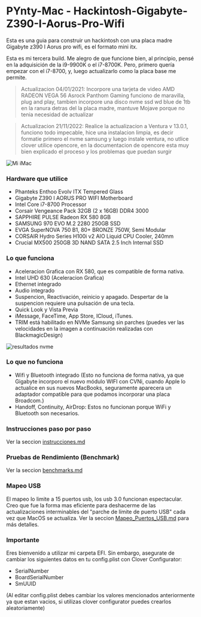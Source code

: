 # PYnty-Mac - Hackintosh-Gigabyte-Z390-I-Aorus-Pro-Wifi
Esta es una guia para construir un hackintosh con una placa madre Gigabyte z390 I Aorus pro wifi, es el formato mini itx.

Esta es mi tercera build. Me alegro de que funcione bien, al principio, pensé en la adquisición de la i9-9900K o el i7-8700K. Pero, primero quería empezar con el i7-8700, y, luego actualizarlo como la placa base me permite.

> Actualizacion 04/01/2021: Incorpore una tarjeta de video AMD RADEON VEGA 56 Asrock Panthom Gaming funciono de maravilla, plug and play, tambien incorpore una disco nvme ssd wd blue de 1tb en la ranura detras del la placa madre, mantuve Mojave porque no tenia necesidad de actualizar
 
> Actualizacion 21/11/2022: Realice la actualizacion a Ventura v 13.0.1, funciono todo impecable, hice una instalacion limpia, es decir formatie primero el nvme samsung y luego instale ventura, no utlice clover utilice opencore, en la documentacion de opencore esta muy bien explicado el proceso y los problemas que puedan surgir

![Mi iMac](images/build.jpeg)

### Hardware que utilice
- Phanteks Enthoo Evolv ITX Tempered Glass
- Gigabyte Z390 I AORUS PRO WIFI Motherboard
- Intel Core i7-8700 Processor
- Corsair Vengeance Pack 32GB (2 x 16GB) DDR4 3000
- SAPPHIRE PULSE Radeon RX 580 8GB
- SAMSUNG 970 EVO M.2 2280 250GB SSD
- EVGA SuperNOVA 750 B1, 80+ BRONZE 750W, Semi Modular
- CORSAIR Hydro Series H100i v2 AIO Liquid CPU Cooler, 240mm
- Crucial MX500 250GB 3D NAND SATA 2.5 Inch Internal SSD

### Lo que funciona
- Aceleracion Grafica con RX 580, que es compatible de forma nativa.
- Intel UHD 630 (Aceleracion Grafica)
- Ethernet integrado
- Audio integrado
- Suspencion, Reactivación, reinicio y apagado. Despertar de la suspencion requiere una pulsación de una tecla.
- Quick Look y Vista Previa
- iMessage, FaceTime, App Store, ICloud, iTunes.
- TRIM está habilitado en NVMe Samsung sin parches (puedes ver las velocidades en la imagen a continuación realizadas con BlackmagicDesign)

![resultados nvme](images/nvme.jpg)

### Lo que no funciona
- Wifi y Bluetooth integrado (Esto no funciona de forma nativa, ya que Gigabyte incorporo el nuevo módulo WIFI con CVNi, cuando Apple lo actualice en sus nuevos MacBooks, seguramente aparecera un adaptador compatible para que podamos incorporar una placa Broadcom.)
- Handoff, Continuity, AirDrop: Estos no funcionan porque WiFi y Bluetooth son necesarios.

### Instrucciones paso por paso
Ver la seccion [instrucciones.md](instrucciones.md)

### Pruebas de Rendimiento (Benchmark)
Ver la seccion [benchmarks.md](benchmarks.md)

### Mapeo USB
El mapeo lo limite a 15 puertos usb, los usb 3.0 funcionan espectacular. Creo que fue la forma mas eficiente para deshacerme de las actualizaciones interminables del "parche de límite de puerto USB" cada vez que MacOS se actualiza. Ver la seccion [Mapeo_Puertos_USB.md](Mapeo_Puertos_USB.md) para más detalles.

### Importante
Eres bienvenido a utilizar mi carpeta EFI. Sin embargo, asegurate de cambiar los siguientes datos en tu config.plist con Clover Configurator:
- SerialNumber
- BoardSerialNumber
- SmUUID

(Al editar config.plist debes cambiar los valores mencionados anteriormente ya que estan vacios, si utilizas clover configurator puedes crearlos aleatoriamente)

